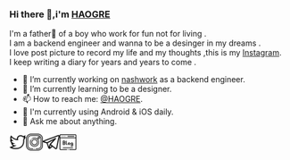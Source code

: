 <!-- ![](https://github.com/HAOGRE/haogre/blob/master/img/hello.gif) -->

### Hi there 👋,i'm [HAOGRE](https://haogre.com/)


I'm a father👨 of a boy who work for fun not for living . <br/>
I am a backend engineer and wanna to be a desinger in my dreams .<br/>
I love post picture to record my life and my thoughts ,this is my [Instagram](https://instagram.com/haogre). <br/>
I keep writing a diary for years and years to come .
<br/>

- 🔭 I’m currently working on [nashwork](https://www.nashwork.com/) as a backend engineer.
- 🌱 I’m currently learning to be a designer.
- 📫 How to reach me: [@HAOGRE](https://t.me/HAOGRE).
- 📱 I'm currently using Android & iOS daily.
- 💬 Ask me about anything.

<a href="https://twitter.com/haogre">
  <img align="left" alt="haogre | Twitter" width="30px" src="https://github.com/HAOGRE/haogre/blob/master/img/twitter.svg" />
</a>
<a href="https://instagram.com/haogre">
  <img align="left" alt="haogre | Instagram" width="30px" src="https://github.com/HAOGRE/haogre/blob/master/img/instagram.svg" />
</a>
<a href="https://t.me/haogre">
  <img align="left" alt="haogre | Telegram" width="30px" src="https://github.com/HAOGRE/haogre/blob/master/img/telegram.svg" />
</a>
<a href="https://haogre.com/">
  <img align="left" alt="haogre | blog" width="30px" src="https://github.com/HAOGRE/haogre/blob/master/img/blog.svg" />
</a>
<br/>
<br/>

<!-- 

it's a demo 

- 🔭 I’m currently working on ...
- 🌱 I’m currently learning ...
- 👯 I’m looking to collaborate on ...
- 🤔 I’m looking for help with ...
- 💬 Ask me about ...
- 📫 How to reach me: ...
- 😄 Pronouns: ...
- ⚡ Fun fact: ...
  

 -->

